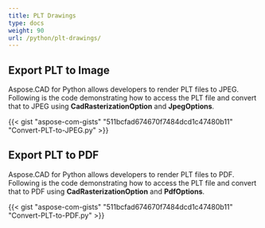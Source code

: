 ```yaml
---
title: PLT Drawings
type: docs
weight: 90
url: /python/plt-drawings/
---
```


## **Export PLT to Image**

Aspose.CAD for Python allows developers to render PLT files to JPEG. Following is the code demonstrating how to access the PLT file and convert that to JPEG using **CadRasterizationOption** and **JpegOptions**.

{{< gist "aspose-com-gists" "511bcfad674670f7484dcd1c47480b11" "Convert-PLT-to-JPEG.py" >}}

## **Export PLT to PDF**

Aspose.CAD for Python allows developers to render PLT files to PDF. Following is the code demonstrating how to access the PLT file and convert that to PDF using **CadRasterizationOption** and **PdfOptions**.

{{< gist "aspose-com-gists" "511bcfad674670f7484dcd1c47480b11" "Convert-PLT-to-PDF.py" >}}